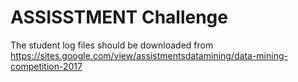 # ASSISSTMENT Challenge


The student log files should be downloaded from https://sites.google.com/view/assistmentsdatamining/data-mining-competition-2017
